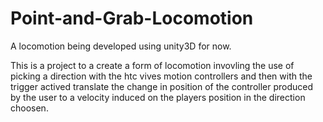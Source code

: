 # Point-and-Grab-Locomotion
A locomotion being developed using unity3D for now.

This is a project to a create a form of locomotion invovling the use of picking a direction with the htc vives motion controllers
and then with the trigger actived translate the change in position of the controller produced by the user to a velocity induced on
the players position in the direction choosen.
